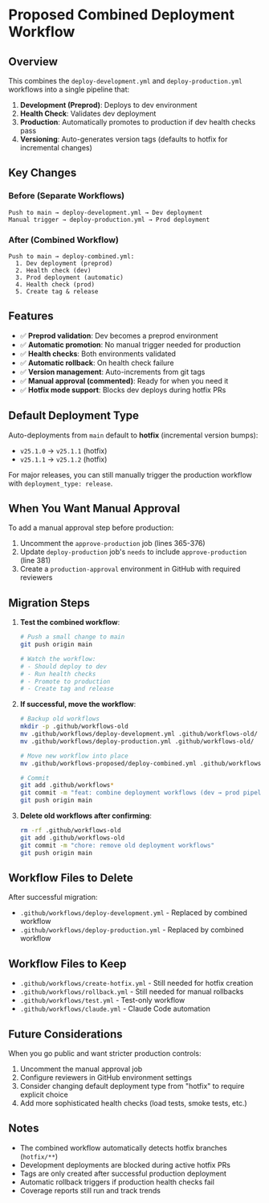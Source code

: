 # Proposed Combined Deployment Workflow

## Overview

This combines the `deploy-development.yml` and `deploy-production.yml` workflows into a single pipeline that:

1. **Development (Preprod)**: Deploys to dev environment
2. **Health Check**: Validates dev deployment
3. **Production**: Automatically promotes to production if dev health checks pass
4. **Versioning**: Auto-generates version tags (defaults to hotfix for incremental changes)

## Key Changes

### Before (Separate Workflows)

```
Push to main → deploy-development.yml → Dev deployment
Manual trigger → deploy-production.yml → Prod deployment
```

### After (Combined Workflow)

```
Push to main → deploy-combined.yml:
  1. Dev deployment (preprod)
  2. Health check (dev)
  3. Prod deployment (automatic)
  4. Health check (prod)
  5. Create tag & release
```

## Features

- ✅ **Preprod validation**: Dev becomes a preprod environment
- ✅ **Automatic promotion**: No manual trigger needed for production
- ✅ **Health checks**: Both environments validated
- ✅ **Automatic rollback**: On health check failure
- ✅ **Version management**: Auto-increments from git tags
- ✅ **Manual approval (commented)**: Ready for when you need it
- ✅ **Hotfix mode support**: Blocks dev deploys during hotfix PRs

## Default Deployment Type

Auto-deployments from `main` default to **hotfix** (incremental version bumps):
- `v25.1.0` → `v25.1.1` (hotfix)
- `v25.1.1` → `v25.1.2` (hotfix)

For major releases, you can still manually trigger the production workflow with `deployment_type: release`.

## When You Want Manual Approval

To add a manual approval step before production:

1. Uncomment the `approve-production` job (lines 365-376)
2. Update `deploy-production` job's `needs` to include `approve-production` (line 381)
3. Create a `production-approval` environment in GitHub with required reviewers

## Migration Steps

1. **Test the combined workflow**:
   ```bash
   # Push a small change to main
   git push origin main

   # Watch the workflow:
   # - Should deploy to dev
   # - Run health checks
   # - Promote to production
   # - Create tag and release
   ```

2. **If successful, move the workflow**:
   ```bash
   # Backup old workflows
   mkdir -p .github/workflows-old
   mv .github/workflows/deploy-development.yml .github/workflows-old/
   mv .github/workflows/deploy-production.yml .github/workflows-old/

   # Move new workflow into place
   mv .github/workflows-proposed/deploy-combined.yml .github/workflows/

   # Commit
   git add .github/workflows*
   git commit -m "feat: combine deployment workflows (dev → prod pipeline)"
   git push origin main
   ```

3. **Delete old workflows after confirming**:
   ```bash
   rm -rf .github/workflows-old
   git add .github/workflows-old
   git commit -m "chore: remove old deployment workflows"
   git push origin main
   ```

## Workflow Files to Delete

After successful migration:
- `.github/workflows/deploy-development.yml` - Replaced by combined workflow
- `.github/workflows/deploy-production.yml` - Replaced by combined workflow

## Workflow Files to Keep

- `.github/workflows/create-hotfix.yml` - Still needed for hotfix creation
- `.github/workflows/rollback.yml` - Still needed for manual rollbacks
- `.github/workflows/test.yml` - Test-only workflow
- `.github/workflows/claude.yml` - Claude Code automation

## Future Considerations

When you go public and want stricter production controls:

1. Uncomment the manual approval job
2. Configure reviewers in GitHub environment settings
3. Consider changing default deployment type from "hotfix" to require explicit choice
4. Add more sophisticated health checks (load tests, smoke tests, etc.)

## Notes

- The combined workflow automatically detects hotfix branches (`hotfix/**`)
- Development deployments are blocked during active hotfix PRs
- Tags are only created after successful production deployment
- Automatic rollback triggers if production health checks fail
- Coverage reports still run and track trends
